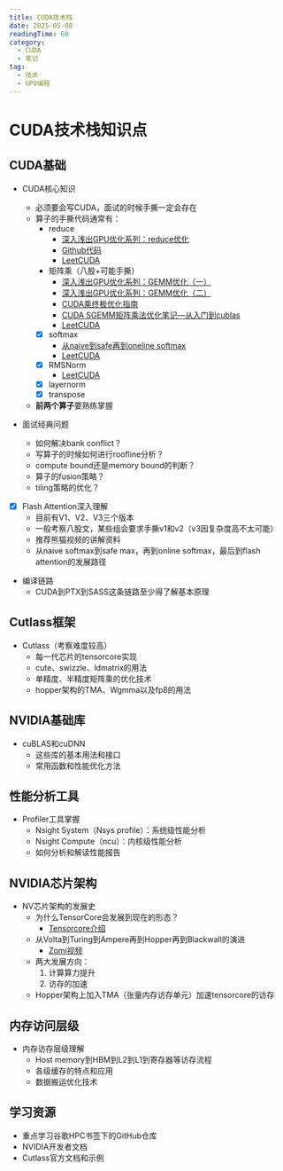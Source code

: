```yaml
---
title: CUDA技术栈
date: 2025-05-08
readingTime: 60
category:
  - CUDA
  - 笔记
tag:
  - 技术
  - GPU编程
---
```


# CUDA技术栈知识点
## CUDA基础
- CUDA核心知识
  - 必须要会写CUDA，面试的时候手撕一定会存在
  - 算子的手撕代码通常有：
    - reduce
        - [深入浅出GPU优化系列：reduce优化](https://zhuanlan.zhihu.com/p/426978026)
        - [Github代码](https://github.com/Liu-xiandong/How_to_optimize_in_GPU/blob/master/README.md)
        - [LeetCUDA](https://github.com/xlite-dev/LeetCUDA/tree/main/kernels/reduce)
    - 矩阵乘（八股+可能手撕）
        - [深入浅出GPU优化系列：GEMM优化（一）](https://zhuanlan.zhihu.com/p/435908830)
        - [深入浅出GPU优化系列：GEMM优化（二）](https://zhuanlan.zhihu.com/p/442930482)   
        - [CUDA乘终极优化指南](https://zhuanlan.zhihu.com/p/410278370)
        - [CUDA SGEMM矩阵乘法优化笔记—从入门到cublas](https://zhuanlan.zhihu.com/p/518857175) 
        - [LeetCUDA](https://github.com/xlite-dev/LeetCUDA/tree/main/kernels/hgemm)
    - [x] softmax
        - [从naive到safe再到oneline softmax](https://zhuanlan.zhihu.com/p/1892986988065453222)
        - [LeetCUDA](https://github.com/xlite-dev/LeetCUDA/tree/main/kernels/softmax)
    - [x] RMSNorm 
        - [LeetCUDA](https://github.com/xlite-dev/LeetCUDA/tree/main/kernels/rms-norm)
    - [x] layernorm
    - [x] transpose
  - **前两个算子**要熟练掌握

- 面试经典问题
  - 如何解决bank conflict？
  - 写算子的时候如何进行roofline分析？
  - compute bound还是memory bound的判断？
  - 算子的fusion策略？
  - tiling策略的优化？

- [x] Flash Attention深入理解
  - 目前有V1、V2、V3三个版本
  - 一般考察八股文，某些组会要求手撕v1和v2（v3因复杂度高不太可能）
  - 推荐熊猫视频的讲解资料
  - 从naive softmax到safe max，再到online softmax，最后到flash attention的发展路径

- 编译链路
  - CUDA到PTX到SASS这条链路至少得了解基本原理

## Cutlass框架
- Cutlass（考察难度较高）
  - 每一代芯片的tensorcore实现
  - cute、swizzle、ldmatrix的用法
  - 单精度、半精度矩阵乘的优化技术
  - hopper架构的TMA、Wgmma以及fp8的用法

## NVIDIA基础库
- cuBLAS和cuDNN
  - 这些库的基本用法和接口
  - 常用函数和性能优化方法

## 性能分析工具
- Profiler工具掌握
  - Nsight System（Nsys profile）：系统级性能分析
  - Nsight Compute（ncu）：内核级性能分析
  - 如何分析和解读性能报告

## NVIDIA芯片架构
- NV芯片架构的发展史
  - 为什么TensorCore会发展到现在的形态？
    - [Tensorcore介绍](https://github.com/chenzomi12/AISystem/tree/main/02Hardware/04NVIDIA)
  - 从Volta到Turing到Ampere再到Hopper再到Blackwall的演进
    - [Zomi视频](https://www.bilibili.com/video/BV1mm4y1C7fg?spm_id_from=333.788.videopod.sections&vd_source=f058beebb64c488b55915da416ee6086)
  - 两大发展方向：
    1. 计算算力提升
    2. 访存的加速
  - Hopper架构上加入TMA（张量内存访存单元）加速tensorcore的访存

## 内存访问层级
- 内存访存层级理解
  - Host memory到HBM到L2到L1到寄存器等访存流程
  - 各级缓存的特点和应用
  - 数据搬运优化技术

## 学习资源
- 重点学习谷歌HPC书签下的GitHub仓库
- NVIDIA开发者文档
- Cutlass官方文档和示例 